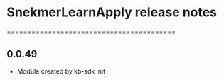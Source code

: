 # SnekmerLearnApply release notes
=========================================

0.0.49
-----
* Module created by kb-sdk init

